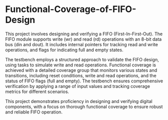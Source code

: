 # Functional-Coverage-of-FIFO-Design
This project involves designing and verifying a FIFO (First-In-First-Out). The FIFO module supports write (wr) and read (rd) operations with an 8-bit data bus (din and dout). It includes internal pointers for tracking read and write operations, and flags for indicating full and empty states.

The testbench employs a structured approach to validate the FIFO design, using tasks to simulate write and read operations. Functional coverage is achieved with a detailed coverage group that monitors various states and transitions, including reset conditions, write and read operations, and the status of FIFO flags (full and empty). The testbench ensures comprehensive verification by applying a range of input values and tracking coverage metrics for different scenarios.

This project demonstrates proficiency in designing and verifying digital components, with a focus on thorough functional coverage to ensure robust and reliable FIFO operation.

